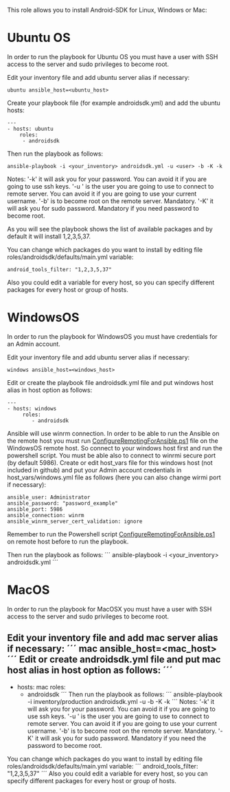 This role allows you to install Android-SDK for Linux, Windows or Mac:

# Ubuntu OS

In order to run the playbook for Ubuntu OS you must have a user with SSH access to the server and sudo privileges to become root.

Edit your inventory file and add ubuntu server alias if necessary:
```
ubuntu ansible_host=<ubuntu_host>
```
Create your playbook file (for example androidsdk.yml) and add the ubuntu hosts:

```
--- 
- hosts: ubuntu
    roles:
     - androidsdk
```

Then run the playbook as follows:

```
ansible-playbook -i <your_inventory> androidsdk.yml -u <user> -b -K -k
```
Notes:
'-k' it will ask you for your password. You can avoid it if you are going to use ssh keys.
'-u <user>' is the user you are going to use to connect to remote server. You can avoid it if you are going to use your current username.
'-b' is to become root on the remote server. Mandatory.
'-K' it will ask you for sudo password. Mandatory if you need password to become root.

As you will see the playbook shows the list of available packages and by default it will install 1,2,3,5,37.

You can change which packages do you want to install by editing file roles/androidsdk/defaults/main.yml variable:

```
android_tools_filter: "1,2,3,5,37"
```

Also you could edit a variable for every host, so you can specify different packages for every host or group of hosts.

# WindowsOS

In order to run the playbook for WindowsOS you must have credentials for an Admin account.

Edit your inventory file and add ubuntu server alias if necessary:
```
windows ansible_host=<windows_host>
```
Edit or create the playbook file androidsdk.yml file and put windows host alias in host option as follows:

```
--- 
- hosts: windows
     roles:
        - androidsdk
```        
Ansible will use winrm connection. In order to be able to run the Ansible on the remote host you must run [ConfigureRemotingForAnsible.ps1](https://raw.githubusercontent.com/ansible/ansible/devel/examples/scripts/ConfigureRemotingForAnsible.ps1) file on the WindowsOS remote host. So connect to your windows host first and run the powershell script. You must be able also to connect to winrmi secure port (by default 5986).
Create or edit host_vars file for this windows host (not included in github) and put your Admin account credentials in host_vars/windows.yml file as follows (here you can also change wirmi port if necessary):

```
ansible_user: Administrator
ansible_password: "password_example"
ansible_port: 5986
ansible_connection: winrm
ansible_winrm_server_cert_validation: ignore
```

Remember to run the Powershell script [ConfigureRemotingForAnsible.ps1](https://raw.githubusercontent.com/ansible/ansible/devel/examples/scripts/ConfigureRemotingForAnsible.ps1) on remote host before to run the playbook.

Then run the playbook as follows:
´´´
ansible-playbook -i <your_inventory> androidsdk.yml
´´´
# MacOS

In order to run the playbook for MacOSX you must have a user with SSH access to the server and sudo privileges to become root.

Edit your inventory file and add mac server alias if necessary:
´´´
mac ansible_host=<mac_host>
´´´
Edit or create androidsdk.yml file and put mac host alias in host option as follows:
´´´
--- 
- hosts: mac
   roles:
     - androidsdk
´´´
Then run the playbook as follows:
´´´
ansible-playbook -i inventory/production androidsdk.yml -u <user> -b -K -k
´´´
Notes:
'-k' it will ask you for your password. You can avoid it if you are going to use ssh keys.
'-u <user>' is the user you are going to use to connect to remote server. You can avoid it if you are going to use your current username.
'-b' is to become root on the remote server. Mandatory.
'-K' it will ask you for sudo password. Mandatory if you need the password to become root.

You can change which packages do you want to install by editing file roles/androidsdk/defaults/main.yml variable:
´´´
android_tools_filter: "1,2,3,5,37"
´´´
Also you could edit a variable for every host, so you can specify different packages for every host or group of hosts.
